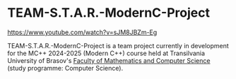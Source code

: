 # TEAM-S.T.A.R.-ModernC-Project

https://www.youtube.com/watch?v=sJM8JBZm-Eg

TEAM-S.T.A.R.-ModernC-Project is a team project currently in development for the MC++ 2024-2025 (Modern C++) course held at Transilvania University of Brasov's [ Faculty of Mathematics and Computer Science ](https://mateinfo.unitbv.ro/ro/) (study programme: Computer Science).
